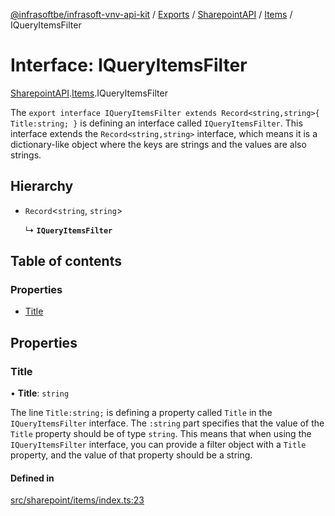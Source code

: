 [@infrasoftbe/infrasoft-vnv-api-kit](../README.md) / [Exports](../modules.md) / [SharepointAPI](../modules/SharepointAPI.md) / [Items](../modules/SharepointAPI.Items.md) / IQueryItemsFilter

# Interface: IQueryItemsFilter

[SharepointAPI](../modules/SharepointAPI.md).[Items](../modules/SharepointAPI.Items.md).IQueryItemsFilter

The `export interface IQueryItemsFilter extends Record<string,string>{ Title:string; }` is defining
an interface called `IQueryItemsFilter`. This interface extends the `Record<string,string>`
interface, which means it is a dictionary-like object where the keys are strings and the values are
also strings.

## Hierarchy

- `Record`\<`string`, `string`\>

  ↳ **`IQueryItemsFilter`**

## Table of contents

### Properties

- [Title](SharepointAPI.Items.IQueryItemsFilter.md#title)

## Properties

### Title

• **Title**: `string`

The line `Title:string;` is defining a property called `Title` in the `IQueryItemsFilter`
interface. The `:string` part specifies that the value of the `Title` property should be of type
`string`. This means that when using the `IQueryItemsFilter` interface, you can provide a filter
object with a `Title` property, and the value of that property should be a string.

#### Defined in

[src/sharepoint/items/index.ts:23](https://github.com/infrasoftbe/Infrasoft-vnv-api-kit/blob/63c0e77/src/sharepoint/items/index.ts#L23)

